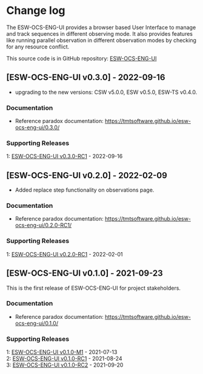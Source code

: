 # Change log

The ESW-OCS-ENG-UI provides a browser based User Interface to manage and track sequences in different observing mode. It also provides features like running parallel observation in different observation modes by checking for any resource conflict.

This source code is in GitHub repository: [ESW-OCS-ENG-UI](https://github.com/tmtsoftware/esw-ocs-eng-ui)

## [ESW-OCS-ENG-UI v0.3.0] - 2022-09-16

- upgrading to the new versions: CSW v5.0.0, ESW v0.5.0, ESW-TS v0.4.0.

### Documentation

- Reference paradox documentation: <https://tmtsoftware.github.io/esw-ocs-eng-ui/0.3.0/>

### Supporting Releases

<a name="0-2-0-1"></a>1: [ESW-OCS-ENG-UI v0.3.0-RC1](https://github.com/tmtsoftware/ESW-OCS-ENG-UI/releases/tag/v0.3.0-RC1) - 2022-09-16<br>

## [ESW-OCS-ENG-UI v0.2.0] - 2022-02-09

- Added replace step functionality on observations page.

### Documentation

- Reference paradox documentation: <https://tmtsoftware.github.io/esw-ocs-eng-ui/0.2.0-RC1/>

### Supporting Releases

<a name="0-2-0-1"></a>1: [ESW-OCS-ENG-UI v0.2.0-RC1](https://github.com/tmtsoftware/ESW-OCS-ENG-UI/releases/tag/v0.2.0-RC1) - 2022-02-01<br>

## [ESW-OCS-ENG-UI v0.1.0] - 2021-09-23

This is the first release of ESW-OCS-ENG-UI for project stakeholders.

### Documentation

- Reference paradox documentation: <https://tmtsoftware.github.io/esw-ocs-eng-ui/0.1.0/>

### Supporting Releases

<a name="0-1-0-1"></a>1: [ESW-OCS-ENG-UI v0.1.0-M1](https://github.com/tmtsoftware/ESW-OCS-ENG-UI/releases/tag/v0.1.0-M1) - 2021-07-13<br>
<a name="0-1-0-2"></a>2: [ESW-OCS-ENG-UI v0.1.0-RC1](https://github.com/tmtsoftware/ESW-OCS-ENG-UI/releases/tag/v0.1.0-RC1) - 2021-08-24<br>
<a name="0-1-0-3"></a>3: [ESW-OCS-ENG-UI v0.1.0-RC2](https://github.com/tmtsoftware/ESW-OCS-ENG-UI/releases/tag/v0.1.0-RC2) - 2021-09-20<br>
